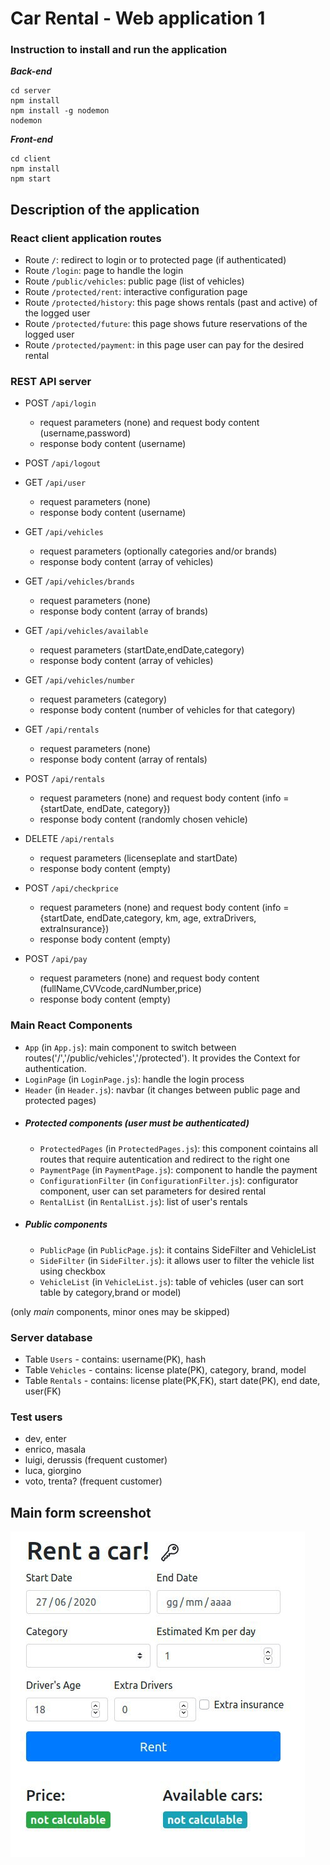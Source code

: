 # Car Rental - Web application 1

### Instruction to install and run the application

_**Back-end**_
```
cd server
npm install
npm install -g nodemon
nodemon
```
_**Front-end**_
```
cd client
npm install
npm start
```
## Description of the application
### React client application routes

- Route `/`: redirect to login or to protected page (if authenticated)
- Route `/login`: page to handle the login 
- Route `/public/vehicles`: public page (list of vehicles)
- Route `/protected/rent`: interactive configuration page 
- Route `/protected/history`: this page shows rentals (past and active) of the logged user
- Route `/protected/future`:  this page shows future reservations of the logged user
- Route `/protected/payment`:  in this page user can pay for the desired rental

### REST API server

- POST `/api/login`
  - request parameters (none) and request body content (username,password)
  - response body content (username)
- POST `/api/logout`
- GET `/api/user`
  - request parameters (none)
  - response body content (username)


- GET `/api/vehicles`
  - request parameters (optionally categories and/or brands)
  - response body content (array of vehicles)
- GET `/api/vehicles/brands`
  - request parameters (none)
  - response body content (array of brands)   
- GET `/api/vehicles/available`
  - request parameters (startDate,endDate,category)
  - response body content (array of vehicles)
- GET `/api/vehicles/number`
  - request parameters (category)
  - response body content (number of vehicles for that category)


- GET `/api/rentals`
  - request parameters (none)
  - response body content (array of rentals)
- POST `/api/rentals`
  - request parameters (none) and request body content (info = {startDate, endDate, category})
  - response body content (randomly chosen vehicle)
- DELETE `/api/rentals`
  - request parameters (licenseplate and startDate)
  - response body content (empty)
- POST `/api/checkprice`
  - request parameters (none) and request body content (info = {startDate, endDate,category, km, age, extraDrivers, extraInsurance})
  - response body content (empty)
- POST `/api/pay`
  - request parameters (none) and request body content (fullName,CVVcode,cardNumber,price)
  - response body content (empty)

### Main React Components
  - `App` (in `App.js`): main component to switch between routes('/','/public/vehicles','/protected'). It provides the Context for authentication.
  - `LoginPage` (in `LoginPage.js`): handle the login process
  - `Header` (in `Header.js`): navbar (it changes between public page and protected pages)
- ##### Protected components (user must be authenticated)
  - `ProtectedPages` (in `ProtectedPages.js`): this component cointains all routes that require autentication and redirect to the right one
  - `PaymentPage` (in `PaymentPage.js`): component to handle the payment
  - `ConfigurationFilter` (in `ConfigurationFilter.js`): configurator component, user can set parameters for desired rental
  - `RentalList` (in `RentalList.js`): list of user's rentals
- ##### Public components
  - `PublicPage` (in `PublicPage.js`): it contains SideFilter and VehicleList
  - `SideFilter` (in `SideFilter.js`): it allows user to filter the vehicle list using checkbox
  - `VehicleList` (in `VehicleList.js`): table of vehicles (user can sort table by category,brand or model)

(only _main_ components, minor ones may be skipped)

### Server database

- Table `Users` - contains: username(PK), hash
- Table `Vehicles` - contains: license plate(PK), category, brand, model
- Table `Rentals` - contains: license plate(PK,FK), start date(PK), end date, user(FK)

### Test users

* dev, enter
* enrico, masala
* luigi, derussis (frequent customer)
* luca, giorgino
* voto, trenta? (frequent customer)

## Main form screenshot
![Configurator Screenshot](./img/screenshot.jpg)
